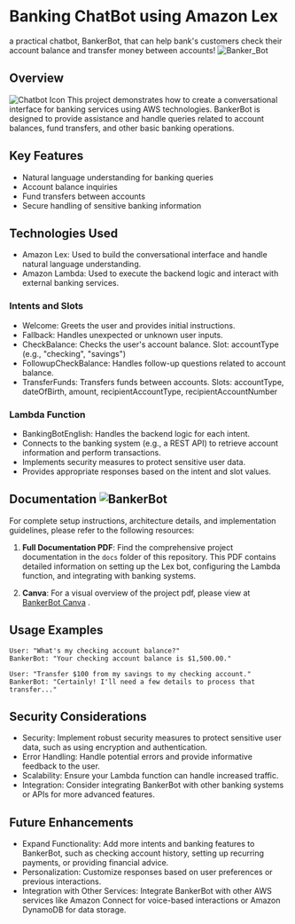 # Banking ChatBot using Amazon Lex 
a practical chatbot, BankerBot, that can help bank's customers check their account balance and transfer money between accounts!
![Banker_Bot](https://www.flaticon.com/free-animated-icon/chatbot_11260829?term=chatbot&page=1&position=4&origin=search&related_id=11260829)

## Overview 
![Chatbot Icon](https://www.flaticon.com/free-animated-icon/chatbot_12205168?term=chatbot&page=1&position=7&origin=search&related_id=12205168)
This project demonstrates how to create a conversational interface for banking services using AWS technologies. BankerBot is designed to provide assistance and handle queries related to account balances, fund transfers, and other basic banking operations.

## Key Features

- Natural language understanding for banking queries
- Account balance inquiries
- Fund transfers between accounts
- Secure handling of sensitive banking information

## Technologies Used

- Amazon Lex: Used to build the conversational interface and handle natural language understanding.
- Amazon Lambda: Used to execute the backend logic and interact with external banking services.

### Intents and Slots

- Welcome: Greets the user and provides initial instructions.
- Fallback: Handles unexpected or unknown user inputs.
- CheckBalance: Checks the user's account balance.
                              Slot: accountType (e.g., "checking", "savings")
- FollowupCheckBalance: Handles follow-up questions related to account balance.
- TransferFunds: Transfers funds between accounts.
                            Slots: accountType, dateOfBirth, amount, recipientAccountType, recipientAccountNumber
### Lambda Function

- BankingBotEnglish: Handles the backend logic for each intent.
- Connects to the banking system (e.g., a REST API) to retrieve account information and perform transactions.
- Implements security measures to protect sensitive user data.
- Provides appropriate responses based on the intent and slot values.

## Documentation ![BankerBot](https://www.flaticon.com/free-animated-icon/chat-bot_11184177?term=chatbot&page=1&position=3&origin=search&related_id=11184177)

For complete setup instructions, architecture details, and implementation guidelines, please refer to the following resources:

1. **Full Documentation PDF**: Find the comprehensive project documentation in the `docs` folder of this repository. This PDF contains detailed information on setting up the Lex bot, configuring the Lambda function, and integrating with banking systems.

2. **Canva**: For a visual overview of the project pdf, please view at [BankerBot Canva]([https://www.canva.com/design/DAFxyz123/view](https://www.canva.com/design/DAGP0o7PBG8/RGXvNBZOPrWKSw4K4dLceQ/view?utm_content=DAGP0o7PBG8&utm_campaign=designshare&utm_medium=link&utm_source=editor)) .

## Usage Examples

```
User: "What's my checking account balance?"
BankerBot: "Your checking account balance is $1,500.00."

User: "Transfer $100 from my savings to my checking account."
BankerBot: "Certainly! I'll need a few details to process that transfer..."
```

## Security Considerations

- Security: Implement robust security measures to protect sensitive user data, such as using encryption and authentication.
- Error Handling: Handle potential errors and provide informative feedback to the user.
- Scalability: Ensure your Lambda function can handle increased traffic.
- Integration: Consider integrating BankerBot with other banking systems or APIs for more advanced features.


## Future Enhancements

- Expand Functionality: Add more intents and banking features to BankerBot, such as checking account history, setting up recurring payments, or providing financial advice.
- Personalization: Customize responses based on user preferences or previous interactions.
- Integration with Other Services: Integrate BankerBot with other AWS services like Amazon Connect for voice-based interactions or Amazon DynamoDB for data storage.
